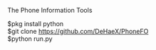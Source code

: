 The Phone Information Tools

$pkg install python
<br>
$git clone https://github.com/DeHaeX/PhoneFO
<br>
$python run.py
